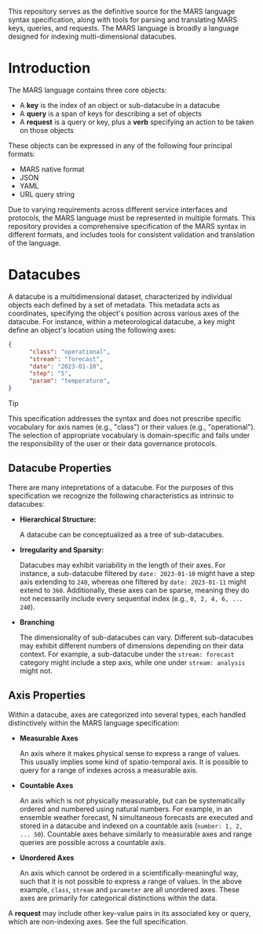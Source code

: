 
This repository serves as the definitive source for the MARS language syntax specification, along with tools for parsing and translating MARS keys, queries, and requests. The MARS language is broadly a language designed for indexing multi-dimensional datacubes.

# Introduction

The MARS language contains three core objects:

* A **key** is the index of an object or sub-datacube in a datacube
* A **query** is a span of keys for describing a set of objects
* A **request** is a query or key, plus a **verb** specifying an action to be taken on those objects

These objects can be expressed in any of the following four principal formats:
* MARS native format
* JSON
* YAML
* URL query string

Due to varying requirements across different service interfaces and protocols, the MARS language must be represented in multiple formats. This repository provides a comprehensive specification of the MARS syntax in different formats, and includes tools for consistent validation and translation of the language.

# Datacubes

A datacube is a multidimensional dataset, characterized by individual objects each defined by a set of metadata. This metadata acts as coordinates, specifying the object's position across various axes of the datacube. For instance, within a meteorological datacube, a key might define an object's location using the following axes:

```json
{
      "class": "operational",
      "stream": "forecast",
      "date": "2023-01-10",
      "step": "5",
      "param": "temperature",
}
```
> [!TIP]
> This specification addresses the syntax and does not prescribe specific vocabulary for axis names (e.g., "class") or their values (e.g., "operational"). The selection of appropriate vocabulary is domain-specific and falls under the responsibility of the user or their data governance protocols.

## Datacube Properties

There are many intepretations of a datacube. For the purposes of this specification we recognize the following characteristics as intrinsic to datacubes:

* **Hierarchical Structure:**

  A datacube can be conceptualized as a tree of sub-datacubes.

* **Irregularity and Sparsity:**
  
  Datacubes may exhibit variability in the length of their axes. For instance, a sub-datacube filtered by `date: 2023-01-10` might have a step axis extending to `240`, whereas one filtered by `date: 2023-01-11` might extend to `360`. Additionally, these axes can be sparse, meaning they do not necessarily include every sequential index (e.g., `0, 2, 4, 6, ... 240`).

* **Branching**

  The dimensionality of sub-datacubes can vary. Different sub-datacubes may exhibit different numbers of dimensions depending on their data context. For example, a sub-datacube under the `stream: forecast` category might include a step axis, while one under `stream: analysis` might not.

## Axis Properties

Within a datacube, axes are categorized into several types, each handled distinctively within the MARS language specification:

* **Measurable Axes**

  An axis where it makes physical sense to express a range of values. This usually implies some kind of spatio-temporal axis. It is possible to query for a range of indexes across a measurable axis.

* **Countable Axes**

  An axis which is not physically measurable, but can be systematically ordered and numbered using natural numbers. For example, in an ensemble weather forecast, N simultaneous forecasts are executed and stored in a datacube and indexed on a countable axis (`number: 1, 2, ... 50`). Countable axes behave similarly to measurable axes and range queries are possible across a countable axis.

* **Unordered Axes**

  An axis which cannot be ordered in a scientifically-meaningful way, such that it is not possible to express a range of values. In the above example, `class`, `stream` and `parameter` are all unordered axes. These axes are primarily for categorical distinctions within the data.

A **request** may include other key-value pairs in its associated key or query, which are non-indexing axes. See the full specification.
  

